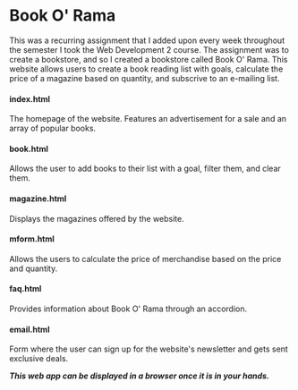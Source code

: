 # Book O' Rama

This was a recurring assignment that I added upon every week throughout the semester I took the Web Development 2 course. The assignment was to create a bookstore, and so I created a bookstore called Book O' Rama. This website allows users to create a book reading list with goals, calculate the price of a magazine based on quantity, and subscrive to an e-mailing list.

#### index.html
The homepage of the website. Features an advertisement for a sale and an array of popular books.

#### book.html
Allows the user to add books to their list with a goal, filter them, and clear them.

#### magazine.html
Displays the magazines offered by the website.

#### mform.html
Allows the users to calculate the price of merchandise based on the price and quantity.

#### faq.html
Provides information about Book O' Rama through an accordion.

#### email.html
Form where the user can sign up for the website's newsletter and gets sent exclusive deals.

***This web app can be displayed in a browser once it is in your hands.***

